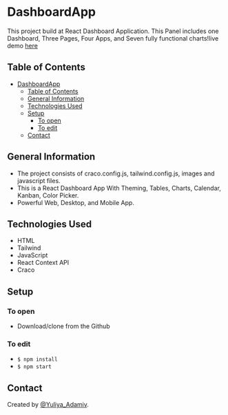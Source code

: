 # DashboardApp
This project build at React Dashboard Application. This Panel includes one Dashboard, Three Pages, Four Apps, and Seven fully functional charts!live demo [here](https://beautiful-zabaione-933691.netlify.app/)


## Table of Contents

- [DashboardApp](#dashboardapp)
  - [Table of Contents](#table-of-contents)
  - [General Information](#general-information)
  - [Technologies Used](#technologies-used)
  - [Setup](#setup)
    - [To open](#to-open)
    - [To edit](#to-edit)
  - [Contact](#contact)


## General Information

- The project consists of craco.config.js, tailwind.config.js, images and javascript files.
- This is a React Dashboard App With Theming, Tables, Charts, Calendar, Kanban, Color Picker.
- Powerful Web, Desktop, and Mobile App.

## Technologies Used

- HTML
- Tailwind
- JavaScript
- React Context API
- Craco

## Setup

### To open

- Download/clone from the Github

### To edit


- `$ npm install`
- `$ npm start`



## Contact

Created by [@Yuliya_Adamiv](https://github.com/YuliyaAdamiv).
